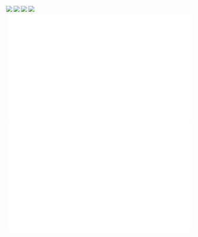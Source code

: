 <!--Hello folks!

=============
* My name is `fanyuansheng`,I am a software developer.🤸‍♀️🤸‍♂️🤸‍♀️🤸‍♂️<br>
* Have been studying hard.💪<br>
* I believe that efforts will yield results!🤘<br>  -->
![](https://raw.githubusercontent.com/Fanyuansheng/github-stats/master/generated/overview.svg#gh-dark-mode-only)
![](https://raw.githubusercontent.com/Fanyuansheng/github-stats/master/generated/overview.svg#gh-light-mode-only)
![](https://raw.githubusercontent.com/Fanyuansheng/github-stats/master/generated/languages.svg#gh-dark-mode-only)
![](https://raw.githubusercontent.com/Fanyuansheng/github-stats/master/generated/languages.svg#gh-light-mode-only)
![](https://github.com/Fanyuansheng/literate-octo-guide/blob/master/generated/languages.svg)
![](https://github.com/Fanyuansheng/literate-octo-guide/blob/master/generated/overview.svg)
<!---
Fanyuansheng/Fanyuansheng is a ✨ special ✨ repository because its `README.md` (this file) appears on your GitHub profile.
You can click the Preview link to take a look at your changes.
--->

